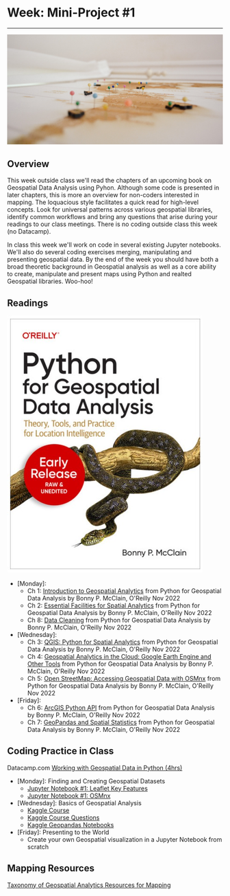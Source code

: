 # Week: Mini-Project #1
---

![Map Image](images/img_iphs290_map_delfi-de-la-rua-vfzfavUZmfc-unsplash.jpg)

## Overview

This week outside class we'll read the chapters of an upcoming book on Geospatial Data Analysis using Pyhon. Although some code is presented in later chapters, this is more an overview for non-coders interested in mapping. The loquacious style facilitates a quick read for high-level concepts. Look for universal patterns across various geospatial libraries, identify common workflows and bring any questions that arise during your readings to our class meetings. There is no coding outside class this week (no Datacamp).

In class this week we'll work on code in several existing Jupyter notebooks. We'll also do several coding exercises merging, manipulating and presenting geospatial data. By the end of the week you should have both a broad theoretic background in Geospatial analysis as well as a core ability to create, manipulate and present maps using Python and realted Geospatial libraries. Woo-hoo!


## Readings

![Python for Geospatial Data Analysis by Bonny P. McClain](images/book_cover_python_for_geospatial_data_analysis_bmcclain_202211.jpg)

- [Monday]:
    * Ch 1: [Introduction to Geospatial Analytics](https://drive.google.com/file/d/1efx44lDocuHcDim7gIpMGTyoKrwMcgNI/view?usp=sharing) from Python for Geospatial Data Analysis by Bonny P. McClain, O'Reilly Nov 2022
    * Ch 2: [Essential Facilities for Spatial Analytics](https://drive.google.com/file/d/19ajpcERnjCSwvt_-M2qE5kKwgDuZwSfj/view?usp=sharing) from Python for Geospatial Data Analysis by Bonny P. McClain, O'Reilly Nov 2022
    * Ch 8: [Data Cleaning](https://drive.google.com/file/d/1Qp6rF8zYGDzOP-qJm-rkqyjTtEVymp5r/view?usp=sharing) from Python for Geospatial Data Analysis by Bonny P. McClain, O'Reilly Nov 2022
- [Wednesday]:
    * Ch 3: [QGIS: Python for Spatial Analytics](https://drive.google.com/file/d/1xLq5mL2mDq2P74bTqkETQ6ZwRyyVxXkX/view?usp=sharing) from Python for Geospatial Data Analysis by Bonny P. McClain, O'Reilly Nov 2022
    * Ch 4: [Geospatial Analytics in the Cloud: Google Earth Engine and Other Tools](https://drive.google.com/file/d/1q4zJ1EhRw6yvNl3HwUhRlfzDS6PjDanf/view?usp=sharing) from Python for Geospatial Data Analysis by Bonny P. McClain, O'Reilly Nov 2022
    * Ch 5: [Open StreetMap: Accessing Geospatial Data with OSMnx](https://drive.google.com/file/d/1YwbrSaSDkFs7qkqmda8pv7_NhtjrBqVx/view?usp=sharing) from Python for Geospatial Data Analysis by Bonny P. McClain, O'Reilly Nov 2022
- [Friday]:
    * Ch 6: [ArcGIS Python API](https://drive.google.com/file/d/12uxstmQ5iJO6D9NhOtAo3wHn0Wvd6kqy/view?usp=sharing) from Python for Geospatial Data Analysis by Bonny P. McClain, O'Reilly Nov 2022
    * Ch 7: [GeoPandas and Spatial Statistics](https://drive.google.com/file/d/1zGp8aIny2A9jZh6mCVFkUuLU5o_FuYGJ/view?usp=sharing) from Python for Geospatial Data Analysis by Bonny P. McClain, O'Reilly Nov 2022


## Coding Practice in Class

Datacamp.com [Working with Geospatial Data in Python (4hrs)](https://app.datacamp.com/learn/courses/working-with-geospatial-data-in-python)

- [Monday]: Finding and Creating Geospatial Datasets
    * [Jupyter Notebook #1: Leaflet Key Features](https://colab.research.google.com/drive/10PwdvVQn_hr6u3ipx2MzF6-yE-BK2_CO?usp=sharing) 
    * [Jupyter Notebook #1: OSMnx](https://colab.research.google.com/drive/13AGkOw7jWMYkF82ZY27ZyR_HYWXMbzYM?usp=sharing)
- [Wednesday]: Basics of Geospatial Analysis
    * [Kaggle Course](https://www.kaggle.com/learn/geospatial-analysis)
    * [Kaggle Course Questions](kaggle_geospatial_course_questions.md)
    * [Kaggle Geopandas Notebooks](https://www.kaggle.com/search?q=geopandas+in%3Anotebooks+notebookLanguage%3APython)
- [Friday]: Presenting to the World
    * Create your own Geospatial visualization in a Jupyter Notebook from scratch


## Mapping Resources

[Taxonomy of Geospatial Analytics Resources for Mapping](https://github.com/jon-chun/resources-geospatial-analysis)


